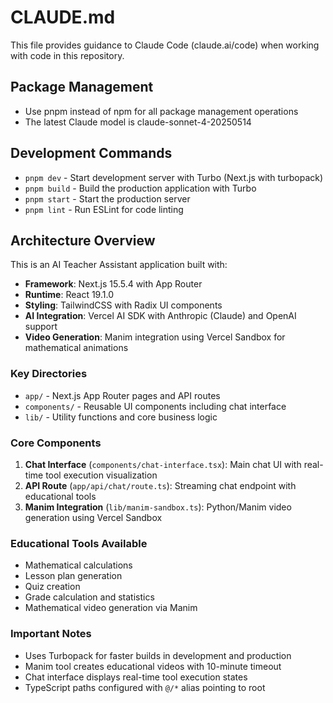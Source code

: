 # CLAUDE.md

This file provides guidance to Claude Code (claude.ai/code) when working with code in this repository.

## Package Management
- Use pnpm instead of npm for all package management operations
- The latest Claude model is claude-sonnet-4-20250514

## Development Commands
- `pnpm dev` - Start development server with Turbo (Next.js with turbopack)
- `pnpm build` - Build the production application with Turbo
- `pnpm start` - Start the production server
- `pnpm lint` - Run ESLint for code linting

## Architecture Overview

This is an AI Teacher Assistant application built with:
- **Framework**: Next.js 15.5.4 with App Router
- **Runtime**: React 19.1.0
- **Styling**: TailwindCSS with Radix UI components
- **AI Integration**: Vercel AI SDK with Anthropic (Claude) and OpenAI support
- **Video Generation**: Manim integration using Vercel Sandbox for mathematical animations

### Key Directories
- `app/` - Next.js App Router pages and API routes
- `components/` - Reusable UI components including chat interface
- `lib/` - Utility functions and core business logic

### Core Components
1. **Chat Interface** (`components/chat-interface.tsx`): Main chat UI with real-time tool execution visualization
2. **API Route** (`app/api/chat/route.ts`): Streaming chat endpoint with educational tools
3. **Manim Integration** (`lib/manim-sandbox.ts`): Python/Manim video generation using Vercel Sandbox

### Educational Tools Available
- Mathematical calculations
- Lesson plan generation
- Quiz creation
- Grade calculation and statistics
- Mathematical video generation via Manim

### Important Notes
- Uses Turbopack for faster builds in development and production
- Manim tool creates educational videos with 10-minute timeout
- Chat interface displays real-time tool execution states
- TypeScript paths configured with `@/*` alias pointing to root